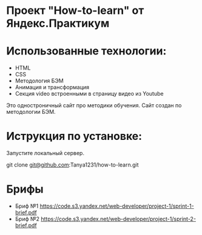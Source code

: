 # Проект "How-to-learn" от Яндекс.Практикум

# Использованные технологии:

- HTML
- CSS
- Методология БЭМ
- Анимация и трансформация
- Секция video встроенными в страницу видео из Youtube

Это одностроничный сайт про методики обучения. Сайт создан по методологии БЭМ. 

# Иструкция по установке:
Запустите локальный сервер.

git clone git@github.com:Tanya1231/how-to-learn.git

# Брифы
- Бриф №1 https://code.s3.yandex.net/web-developer/project-1/sprint-1-brief.pdf
- Бриф №2 https://code.s3.yandex.net/web-developer/project-1/sprint-2-brief.pdf
